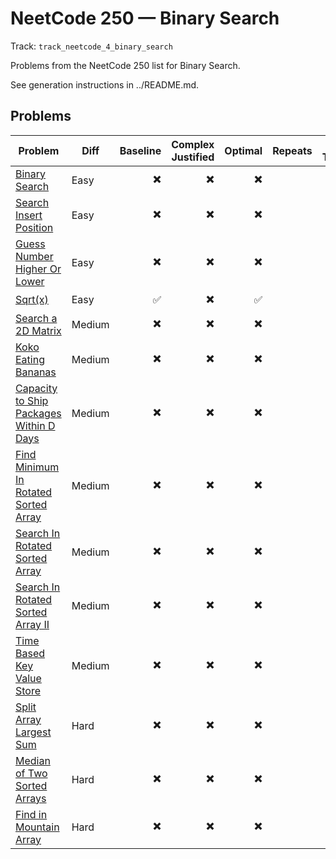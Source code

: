 # NeetCode 250 — Binary Search

Track: `track_neetcode_4_binary_search`

Problems from the NeetCode 250 list for Binary Search.

See generation instructions in ../README.md.

## Problems

| Problem | Diff | Baseline | Complex Justified | Optimal | Repeats | Min Time | Conf | Clarified | Communicated | Stated | Edge Tests | Clean Impl | Mistakes |
|---|---|---:|---:|---:|---:|---:|---:|---:|---:|---:|---:|---:|---|
| [Binary Search](../problems/0704-binary-search/readme.md) | Easy | ✖️ | ✖️ | ✖️ |  | 0 | 1 | ✖️ | ✖️ | ✖️ | ✖️                 | ✖️ |  |
| [Search Insert Position](../problems/0035-search-insert-position/readme.md) | Easy | ✖️ | ✖️ | ✖️ |  | 0 | 1 | ✖️ | ✖️ | ✖️ | ✖️                 | ✖️ |  |
| [Guess Number Higher Or Lower](../problems/0374-guess-number-higher-or-lower/readme.md) | Easy | ✖️ | ✖️ | ✖️ |  | 0 | 1 | ✖️ | ✖️ | ✖️ | ✖️                 | ✖️ |  |
| [Sqrt(x)](../problems/0069-sqrtx/readme.md) | Easy | ✅ | ✖️ | ✅ |  | 0 | 1 | ✖️ | ✖️ | ✖️ | ✖️                 | ✖️ |  |
| [Search a 2D Matrix](../problems/0074-search-a-2d-matrix/readme.md) | Medium | ✖️ | ✖️ | ✖️ |  | 0 | 1 | ✖️ | ✖️ | ✖️ | ✖️                 | ✖️ |  |
| [Koko Eating Bananas](../problems/0875-koko-eating-bananas/readme.md) | Medium | ✖️ | ✖️ | ✖️ |  | 0 | 1 | ✖️ | ✖️ | ✖️ | ✖️                 | ✖️ |  |
| [Capacity to Ship Packages Within D Days](../problems/1011-capacity-to-ship-packages-within-d-days/readme.md) | Medium | ✖️ | ✖️ | ✖️ |  | 0 | 1 | ✖️ | ✖️ | ✖️ | ✖️                 | ✖️ |  |
| [Find Minimum In Rotated Sorted Array](../problems/0153-find-minimum-in-rotated-sorted-array/readme.md) | Medium | ✖️ | ✖️ | ✖️ |  | 0 | 1 | ✖️ | ✖️ | ✖️ | ✖️                 | ✖️ |  |
| [Search In Rotated Sorted Array](../problems/0033-search-in-rotated-sorted-array/readme.md) | Medium | ✖️ | ✖️ | ✖️ |  | 0 | 1 | ✖️ | ✖️ | ✖️ | ✖️                 | ✖️ |  |
| [Search In Rotated Sorted Array II](../problems/0081-search-in-rotated-sorted-array-ii/readme.md) | Medium | ✖️ | ✖️ | ✖️ |  | 0 | 1 | ✖️ | ✖️ | ✖️ | ✖️                 | ✖️ |  |
| [Time Based Key Value Store](../problems/0981-time-based-key-value-store/readme.md) | Medium | ✖️ | ✖️ | ✖️ |  | 0 | 1 | ✖️ | ✖️ | ✖️ | ✖️                 | ✖️ |  |
| [Split Array Largest Sum](../problems/0410-split-array-largest-sum/readme.md) | Hard | ✖️ | ✖️ | ✖️ |  | 0 | 1 | ✖️ | ✖️ | ✖️ | ✖️                 | ✖️ |  |
| [Median of Two Sorted Arrays](../problems/0004-median-of-two-sorted-arrays/readme.md) | Hard | ✖️ | ✖️ | ✖️ |  | 0 | 1 | ✖️ | ✖️ | ✖️ | ✖️                 | ✖️ |  |
| [Find in Mountain Array](../problems/1095-find-in-mountain-array/readme.md) | Hard | ✖️ | ✖️ | ✖️ |  | 0 | 1 | ✖️ | ✖️ | ✖️ | ✖️                 | ✖️ |  |
